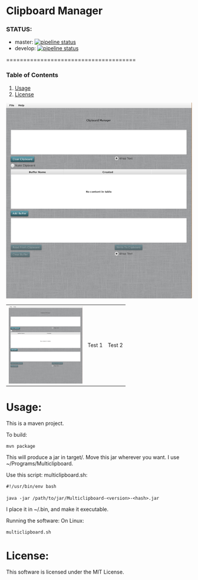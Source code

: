 Clipboard Manager
======================================

### STATUS:
* master: [![pipeline status](https://gitlab.com/jeremymreed/multi-clipboard/badges/master/pipeline.svg)](https://gitlab.com/jeremymreed/multi-clipboard/commits/master)
* develop: [![pipeline status](https://gitlab.com/jeremymreed/multi-clipboard/badges/develop/pipeline.svg)](https://gitlab.com/jeremymreed/multi-clipboard/commits/develop)

======================================
### Table of Contents
1. [Usage](https://gitlab.com/jeremymreed/multi-clipboard#usage)
2. [License](https://gitlab.com/jeremymreed/multi-clipboard#license)

![Multiclipboard screenshot](images/multiclipboard-empty.png "No Buffers")

|   |   |   |
|---|---|---|
| [![Multiclipboard screenshot](images/multiclipboard-empty-thumb.png "No Buffers")](https://gitlab.com/jeremymreed/multi-clipboard/images/multiclipboard-empty.png) | Test 1 | Test 2 |

# Usage:
This is a maven project.

To build:
```
mvn package
```

This will produce a jar in target/.  Move this jar wherever you want.
I use ~/Programs/Multiclipboard.

Use this script:
multiclipboard.sh:
```
#!/usr/bin/env bash

java -jar /path/to/jar/Multiclipboard-<version>-<hash>.jar
```

I place it in ~/.bin, and make it executable.

Running the software:
On Linux:
```
multiclipboard.sh
```

# License:
This software is licensed under the MIT License.
